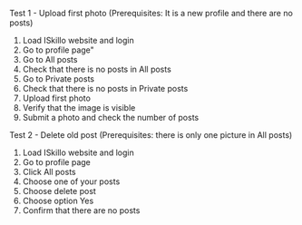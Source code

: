 Test 1 - Upload first photo (Prerequisites: It is a new profile and there are no posts)
1. Load ISkillo website and login
2. Go to profile page"
3. Go to All posts
4. Check that there is no posts in All posts
5. Go to Private posts
6. Check that there is no posts in Private posts
7. Upload first photo
8. Verify that the image is visible
9. Submit a photo and check the number of posts

Test 2 - Delete old post (Prerequisites: there is only one picture in All posts)
1. Load ISkillo website and login 
2. Go to profile page
3. Click All posts
4. Choose one of your posts 
5. Choose delete post
6. Choose option Yes
7. Confirm that there are no posts